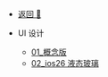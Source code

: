 <!-- docs/_sidebar.md -->

- [返回 🚀](/home.html)

- UI 设计

  - [01\_概念版](/UI设计/01_概念版.md)
  - [02\_ios26 液态玻璃](/UI设计/02_ios26液态玻璃.md)